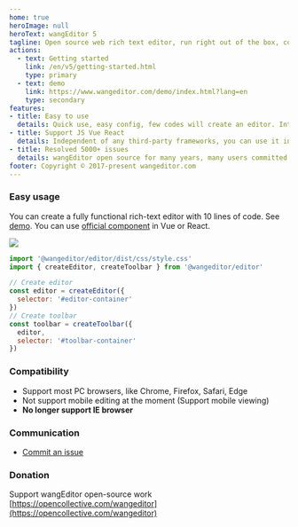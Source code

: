 ```yaml
---
home: true
heroImage: null
heroText: wangEditor 5
tagline: Open source web rich text editor, run right out of the box, config simply.
actions:
  - text: Getting started
    link: /en/v5/getting-started.html
    type: primary
  - text: demo
    link: https://www.wangeditor.com/demo/index.html?lang=en
    type: secondary
features:
- title: Easy to use
  details: Quick use, easy config, few codes will create an editor. Integrate all basic functions, No need to secondary develop.
- title: Support JS Vue React
  details: Independent of any third-party frameworks, you can use it in jQuery, Vue, React. We supply official Vue React components.
- title: Resolved 5000+ issues
  details: wangEditor open source for many years, many users committed many issues. We have resolved 5000+ Github issues and will go on.
footer: Copyright © 2017-present wangeditor.com
---
```


### Easy usage

You can create a fully functional rich-text editor with 10 lines of code. See [demo](https://www.wangeditor.com/demo/index.html?lang=en).
You can use [official component](/en/v5/for-frame.html) in Vue or React.

![](/image/editor-en.png)

```js
import '@wangeditor/editor/dist/css/style.css'
import { createEditor, createToolbar } from '@wangeditor/editor'

// Create editor
const editor = createEditor({
  selector: '#editor-container'
})
// Create toolbar
const toolbar = createToolbar({
  editor,
  selector: '#toolbar-container'
})
```

### Compatibility

- Support most PC browsers, like Chrome, Firefox, Safari, Edge
- Not support mobile editing at the moment (Support mobile viewing)
- **No longer support IE browser**

### Communication

- [Commit an issue]((https://github.com/wangeditor-team/wangEditor/issues))

### Donation

Support wangEditor open-source work [https://opencollective.com/wangeditor](https://opencollective.com/wangeditor)
